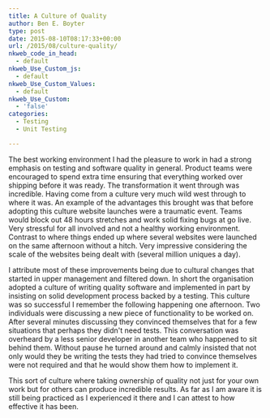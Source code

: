 ```yaml
---
title: A Culture of Quality
author: Ben E. Boyter
type: post
date: 2015-08-10T08:17:33+00:00
url: /2015/08/culture-quality/
nkweb_code_in_head:
  - default
nkweb_Use_Custom_js:
  - default
nkweb_Use_Custom_Values:
  - default
nkweb_Use_Custom:
  - 'false'
categories:
  - Testing
  - Unit Testing

---
```

The best working environment I had the pleasure to work in had a strong emphasis on testing and software quality in general. Product teams were encouraged to spend extra time ensuring that everything worked over shipping before it was ready. The transformation it went through was incredible. Having come from a culture very much wild west through to where it was. An example of the advantages this brought was that before adopting this culture website launches were a traumatic event. Teams would block out 48 hours stretches and work solid fixing bugs at go live. Very stressful for all involved and not a healthy working environment. Contrast to where things ended up where several websites were launched on the same afternoon without a hitch. Very impressive considering the scale of the websites being dealt with (several million uniques a day).

I attribute most of these improvements being due to cultural changes that started in upper management and filtered down. In short the organisation adopted a culture of writing quality software and implemented in part by insisting on solid development process backed by a testing. This culture was so successful I remember the following happening one afternoon. Two individuals were discussing a new piece of functionality to be worked on. After several minutes discussing they convinced themselves that for a few situations that perhaps they didn't need tests. This conversation was overheard by a less senior developer in another team who happened to sit behind them. Without pause he turned around and calmly insisted that not only would they be writing the tests they had tried to convince themselves were not required and that he would show them how to implement it.

This sort of culture where taking ownership of quality not just for your own work but for others can produce incredible results. As far as I am aware it is still being practiced as I experienced it there and I can attest to how effective it has been.